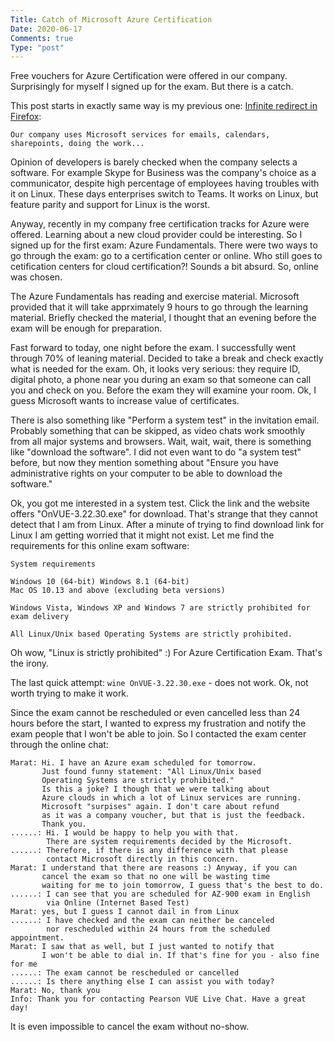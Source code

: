 ```yaml
---
Title: Catch of Microsoft Azure Certification
Date: 2020-06-17
Comments: true
Type: "post"
---
```


Free vouchers for Azure Certification were offered in our company.
Surprisingly for myself I signed up for the exam. But there is a catch.

<!--more-->

This post starts in exactly same way is my previous one: [Infinite redirect in Firefox](/articles/firefox_redirect/):

```
Our company uses Microsoft services for emails, calendars, sharepoints, doing the work...
```

Opinion of developers is barely checked when the company selects a software.
For example Skype for Business was the company's choice as a communicator, despite high percentage of employees having troubles with it on Linux.
These days enterprises switch to Teams. It works on Linux, but feature parity and support for Linux is the worst.

Anyway, recently in my company free certification tracks for Azure were offered. Learning about a new cloud provider could be interesting.
So I signed up for the first exam: Azure Fundamentals. There were two ways to go through the exam: go to a certification center or online.
Who still goes to cetification centers for cloud certification?! Sounds a bit absurd. So, online was chosen.

The Azure Fundamentals has reading and exercise material. Microsoft provided that it will take apprximately 9 hours to go through the learning material.
Briefly checked the material, I thought that an evening before the exam will be enough for preparation.

Fast forward to today, one night before the exam. I successfully went through 70% of leaning material. Decided to take a break and check exactly what
is needed for the exam. Oh, it looks very serious: they require ID, digital photo, a phone near you during an exam so that someone can call you and
check on you. Before the exam they will examine your room. Ok, I guess Microsoft wants to increase value of certificates.

There is also something like "Perform a system test" in the invitation email. Probably something that can be skipped, as video chats work smoothly from
all major systems and browsers. Wait, wait, wait, there is something like "download the software". I did not even want to do "a system test" before, but
now they mention something about "Ensure you have administrative rights on your computer to be able to download the software."

Ok, you got me interested in a system test. Click the link and the website offers "OnVUE-3.22.30.exe" for download. That's strange that they cannot detect
that I am from Linux. After a minute of trying to find download link for Linux I am getting worried that it might not exist. Let me find the requirements
for this online exam software:

```
System requirements

Windows 10 (64-bit) Windows 8.1 (64-bit)
Mac OS 10.13 and above (excluding beta versions)

Windows Vista, Windows XP and Windows 7 are strictly prohibited for exam delivery

All Linux/Unix based Operating Systems are strictly prohibited.
```

Oh wow, "Linux is strictly prohibited" :) For Azure Certification Exam. That's the irony.

The last quick attempt: `wine OnVUE-3.22.30.exe` - does not work. Ok, not worth trying to make it work.

Since the exam cannot be rescheduled or even cancelled less than 24 hours before the start, I wanted to express my frustration and notify the exam people that I won't be able to join. So I contacted the exam center through the online chat:

```
Marat: Hi. I have an Azure exam scheduled for tomorrow.
       Just found funny statement: "All Linux/Unix based
       Operating Systems are strictly prohibited."
       Is this a joke? I though that we were talking about
       Azure clouds in which a lot of Linux services are running.
       Microsoft "surpises" again. I don't care about refund
       as it was a company voucher, but that is just the feedback.
       Thank you.
......: Hi. I would be happy to help you with that.
        There are system requirements decided by the Microsoft.
......: Therefore, if there is any difference with that please
        contact Microsoft directly in this concern.
Marat: I understand that there are reasons :) Anyway, if you can 
       cancel the exam so that no one will be wasting time
       waiting for me to join tomorrow, I guess that's the best to do.
......: I can see that you are scheduled for AZ-900 exam in English
        via Online (Internet Based Test)
Marat: yes, but I guess I cannot dail in from Linux
......: I have checked and the exam can neither be canceled
        nor rescheduled within 24 hours from the scheduled appointment.
Marat: I saw that as well, but I just wanted to notify that
       I won't be able to dial in. If that's fine for you - also fine for me
......: The exam cannot be rescheduled or cancelled
......: Is there anything else I can assist you with today?
Marat: No, thank you
Info: Thank you for contacting Pearson VUE Live Chat. Have a great day!
```

It is even impossible to cancel the exam without no-show.
